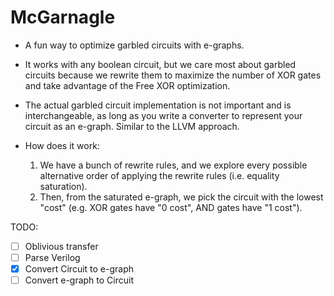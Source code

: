 # McGarnagle

- A fun way to optimize garbled circuits with e-graphs.
- It works with any boolean circuit, but we care most about garbled circuits because we rewrite them to maximize the number of XOR gates and take advantage of the Free XOR optimization.
- The actual garbled circuit implementation is not important and is interchangeable, as long as you write a converter to represent your circuit as an e-graph. Similar to the LLVM approach.

- How does it work:
  1.  We have a bunch of rewrite rules, and we explore every possible alternative order of applying the rewrite rules (i.e. equality saturation).
  2.  Then, from the saturated e-graph, we pick the circuit with the lowest "cost" (e.g. XOR gates have "0 cost", AND gates have "1 cost").

TODO:

- [ ] Oblivious transfer
- [ ] Parse Verilog
- [x] Convert Circuit to e-graph
- [ ] Convert e-graph to Circuit
